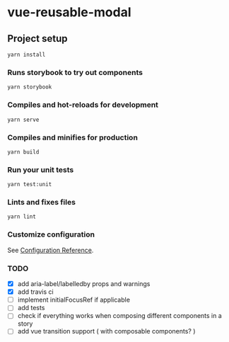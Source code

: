 # vue-reusable-modal

## Project setup
```
yarn install
```

### Runs storybook to try out components
```
yarn storybook
```

### Compiles and hot-reloads for development
```
yarn serve
```

### Compiles and minifies for production
```
yarn build
```

### Run your unit tests
```
yarn test:unit
```

### Lints and fixes files
```
yarn lint
```

### Customize configuration
See [Configuration Reference](https://cli.vuejs.org/config/).

### TODO
- [x] add aria-label/labelledby props and warnings
- [x] add travis ci
- [ ] implement initialFocusRef if applicable
- [ ] add tests
- [ ] check if everything works when composing different components in a story
- [ ] add vue transition support ( with composable components? )
